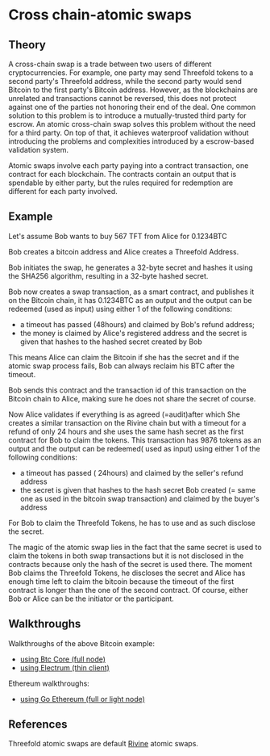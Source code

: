 # Cross chain-atomic swaps

## Theory

A cross-chain swap is a trade between two users of different cryptocurrencies. For example, one party may send Threefold tokens to a second party's Threefold address, while the second party would send Bitcoin to the first party's Bitcoin address. However, as the blockchains are unrelated and transactions cannot be reversed, this does not protect against one of the parties not honoring their end of the deal. One common solution to this problem is to introduce a mutually-trusted third party for escrow. An atomic cross-chain swap solves this problem without the need for a third party. On top of that, it achieves waterproof validation without introducing the problems and complexities introduced by a escrow-based validation system.

Atomic swaps involve each party paying into a contract transaction, one contract for each blockchain. The contracts contain an output that is spendable by either party, but the rules required for redemption are different for each party involved. 

## Example

Let's assume Bob wants to buy 567 TFT from Alice for 0.1234BTC

Bob creates a bitcoin address and Alice creates a Threefold Address.

Bob initiates the swap, he generates a 32-byte secret and hashes it
using the SHA256 algorithm, resulting in a 32-byte hashed secret.

Bob now creates a swap transaction, as a smart contract, and publishes it on the Bitcoin chain, it has 0.1234BTC as an output and the output can be redeemed (used as input) using either 1 of the following conditions:
- a timeout has passed (48hours) and claimed by Bob's refund address;
- the money is claimed by Alice's registered address and the secret is given that hashes to the hashed secret created by Bob 

This means Alice can claim the Bitcoin if she has the secret and if the atomic swap process fails, Bob can always reclaim his BTC after the timeout.

Bob sends this contract and the transaction id of this transaction on the Bitcoin chain to Alice, making sure he does not share the secret of course.

 Now Alice validates if everything is as agreed (=audit)after which She creates a similar transaction on the Rivine chain but with a timeout for a refund of only 24 hours and she uses the same hash secret as the first contract for Bob to claim the tokens.
 This transaction has 9876 tokens as an output and the output can be redeemed( used as input) using either 1 of the following conditions:
- a timeout has passed ( 24hours) and claimed by the seller's refund address
- the secret is given that hashes to the hash secret Bob created (= same one as used in the bitcoin swap transaction) and claimed by the buyer's address

For Bob to claim the Threefold Tokens, he has to use and as such disclose the secret.

The magic of the atomic swap lies in the fact that the same secret is used to claim the tokens in both swap transactions but it is not disclosed in the contracts because only the hash of the secret is used there. The moment Bob claims the Threefold Tokens, he discloses the secret and Alice has enough time left to claim the bitcoin because the timeout of the first contract is longer than the one of the second contract.
Of course, either Bob or Alice can be the initiator or the participant.

## Walkthroughs

Walkthroughs of the above Bitcoin example:
- [using Btc Core (full node)](defaultbtcatomicswap.md)
- [using Electrum (thin client)](electrumbtcatomicswap.md)

Ethereum walkthroughs:
- [using Go Ethereum (full or light node)](defaultethatomicswap.md)

## References

Threefold atomic swaps are default [Rivine](https://github.com/threefoldtech/rivine) atomic swaps.
